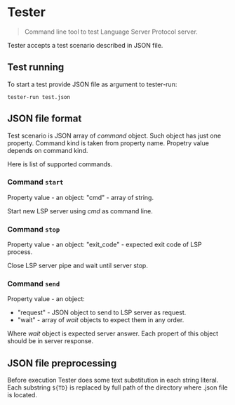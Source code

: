 Tester
======

> Command line tool to test Language Server Protocol server.

Tester accepts a test scenario described in JSON file.

Test running
------------

To start a test provide JSON file as argument to tester-run:
```
tester-run test.json
```

JSON file format
----------------

Test scenario is JSON array of _command_ object. Such object has
just one property. Command kind is taken from property name.
Propetry value depends on command kind.

Here is list of supported commands.

### Command `start`

Property value - an object:
 "cmd" - array of string.

Start new LSP server using _cmd_ as command line.

### Command `stop`

Property value - an object:
 "exit_code" - expected exit code of LSP process.

Close LSP server pipe and wait until server stop.

### Command `send`
Property value - an object:

 * "request" - JSON object to send to LSP server as request.
 * "wait" - array of _wait_ objects to expect them in any order.

Where _wait_ object is expected server answer. Each propert of this object
should be in server response.

JSON file preprocessing
-----------------------

Before execution Tester does some text substitution in each string literal.
Each substring `${TD}` is replaced by full path of the directory where .json
file is located.

